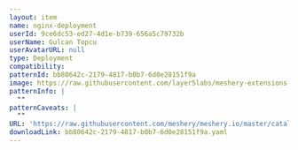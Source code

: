 ```yaml
---
layout: item
name: nginx-deployment
userId: 9ce6dc53-ed27-4d1e-b739-656a5c79732b
userName: Gulcan Topcu
userAvatarURL: null
type: Deployment
compatibility: 
patternId: bb80642c-2179-4817-b0b7-6d0e28151f9a
image: https://raw.githubusercontent.com/layer5labs/meshery-extensions-packages/master/action-assets/design-assets/bb80642c-2179-4817-b0b7-6d0e28151f9a-light.png,https://raw.githubusercontent.com/layer5labs/meshery-extensions-packages/master/action-assets/design-assets/bb80642c-2179-4817-b0b7-6d0e28151f9a-dark.png
patternInfo: |
  ""
patternCaveats: |
  ""
URL: 'https://raw.githubusercontent.com/meshery/meshery.io/master/catalog/bb80642c-2179-4817-b0b7-6d0e28151f9a.yaml'
downloadLink: bb80642c-2179-4817-b0b7-6d0e28151f9a.yaml
---
```

